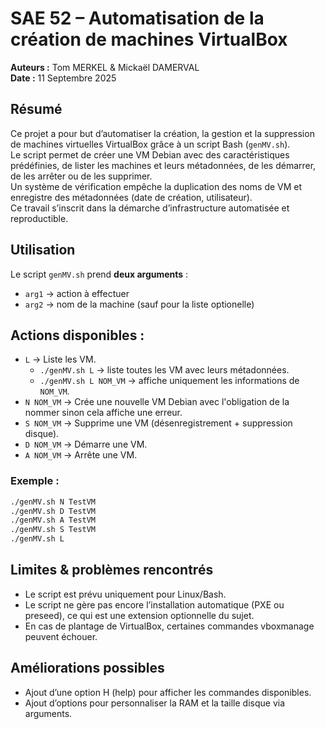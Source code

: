 # SAE 52 – Automatisation de la création de machines VirtualBox

**Auteurs :** Tom MERKEL & Mickaël DAMERVAL  
**Date :** 11 Septembre 2025  

## Résumé
Ce projet a pour but d’automatiser la création, la gestion et la suppression de machines virtuelles VirtualBox grâce à un script Bash (`genMV.sh`).  
Le script permet de créer une VM Debian avec des caractéristiques prédéfinies, de lister les machines et leurs métadonnées, de les démarrer, de les arrêter ou de les supprimer.  
Un système de vérification empêche la duplication des noms de VM et enregistre des métadonnées (date de création, utilisateur).  
Ce travail s’inscrit dans la démarche d’infrastructure automatisée et reproductible.

## Utilisation

Le script `genMV.sh` prend **deux arguments** :  
- `arg1` → action à effectuer  
- `arg2` → nom de la machine (sauf pour la liste optionelle)

## Actions disponibles :
- `L` → Liste les VM.  
   - `./genMV.sh L` → liste toutes les VM avec leurs métadonnées.  
   - `./genMV.sh L NOM_VM` → affiche uniquement les informations de `NOM_VM`.  
- `N NOM_VM` → Crée une nouvelle VM Debian avec l'obligation de la nommer sinon cela affiche une erreur.   
- `S NOM_VM` → Supprime une VM (désenregistrement + suppression disque).  
- `D NOM_VM` → Démarre une VM.  
- `A NOM_VM` → Arrête une VM.  

### Exemple :  
```bash
./genMV.sh N TestVM
./genMV.sh D TestVM
./genMV.sh A TestVM
./genMV.sh S TestVM
./genMV.sh L
```

## Limites & problèmes rencontrés

- Le script est prévu uniquement pour Linux/Bash.
- Le script ne gère pas encore l’installation automatique (PXE ou preseed), ce qui est une extension optionnelle du sujet.
- En cas de plantage de VirtualBox, certaines commandes vboxmanage peuvent échouer.

## Améliorations possibles

- Ajout d’une option H (help) pour afficher les commandes disponibles.
- Ajout d’options pour personnaliser la RAM et la taille disque via arguments.

